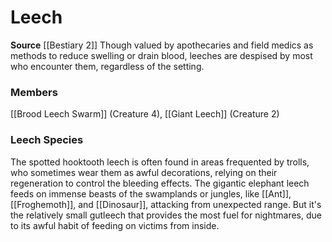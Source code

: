 ﻿---
creature_family: Leech
id: '141'
name: Leech
rarity: Common
source: '[[DATABASE/source/Bestiary 2|Bestiary 2]]'
trait: null
type: Creature Family

---
# Leech

**Source** [[Bestiary 2]] 
Though valued by apothecaries and field medics as methods to reduce swelling or drain blood, leeches are despised by most who encounter them, regardless of the setting.

### Members

[[Brood Leech Swarm]] (Creature 4), [[Giant Leech]] (Creature 2)

###  Leech Species

The spotted hooktooth leech is often found in areas frequented by trolls, who sometimes wear them as awful decorations, relying on their regeneration to control the bleeding effects. The gigantic elephant leech feeds on immense beasts of the swamplands or jungles, like [[Ant]], [[Froghemoth]], and [[Dinosaur]], attacking from unexpected range. But it's the relatively small gutleech that provides the most fuel for nightmares, due to its awful habit of feeding on victims from inside.